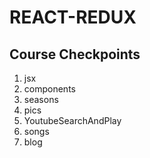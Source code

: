 # REACT-REDUX

## Course Checkpoints

1. jsx
2. components
3. seasons
4. pics
5. YoutubeSearchAndPlay
6. songs
7. blog